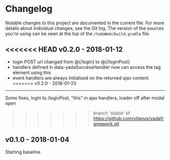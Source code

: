 Changelog
=========
Notable changes to this project are documented in the current file. For more details about individual changes, see the Git log. 
The version of the sources you're using can be seen at the top of the `/YadaWeb/build.gradle` file.

<<<<<<< HEAD
v0.2.0 - 2018-01-12
-------------------
- login POST url changed from @{/login} to @{/loginPost}
- handlers defined in data-yadaSuccessHandler now can access the tag element using this
- event handlers are always initialised on the returned ajax content
=======
v0.2.0 - 2018-01-23
-------------------
Some fixes, login to /loginPost, "this" in ajax handlers, loader off after modal open
>>>>>>> branch 'stable' of https://github.com/xtianus/yadaframework.git

v0.1.0 - 2018-01-04
-------------------
Starting baseline
